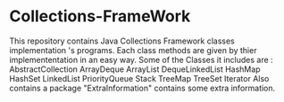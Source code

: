 # Collections-FrameWork
This repository contains Java Collections Framework classes implementation 's programs.
Each class methods are given by thier implemententation in an easy way.
Some of the Classes it includes are :
                      AbstractCollection
                      ArrayDeque
                      ArrayList
                      DequeLinkedList
                      HashMap
                      HashSet
                      LinkedList
                      PriorityQueue
                      Stack
                      TreeMap
                      TreeSet
                      Iterator
Also contains a package "ExtraInformation" contains some extra information.
